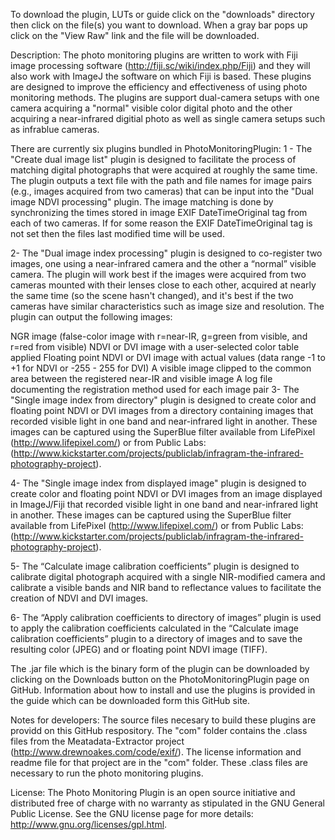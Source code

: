 To download the plugin, LUTs or guide click on the "downloads" directory then click on the file(s) you want to download. When a gray bar
pops up click on the "View Raw" link and the file will be downloaded.

Description: The photo monitoring plugins are written to work with Fiji image processing software (http://fiji.sc/wiki/index.php/Fiji) and they will also work with ImageJ the software on which Fiji is based. These plugins are designed to improve the efficiency and effectiveness of using photo monitoring methods. The plugins are support dual-camera setups with one camera acquiring a "normal" visible color digital photo and the other acquiring a near-infrared digitial photo as well as single camera setups such as infrablue cameras.

There are currently six plugins bundled in PhotoMonitoringPlugin: 1 - The "Create dual image list" plugin is designed to facilitate the process of matching digital photographs that were acquired at roughly the same time. The plugin outputs a text file with the path and file names for image pairs (e.g., images acquired from two cameras) that can be input into the "Dual image NDVI processing" plugin. The image matching is done by synchronizing the times stored in image EXIF DateTimeOriginal tag from each of two cameras. If for some reason the EXIF DateTimeOriginal tag is not set then the files last modified time will be used.

2- The "Dual image index processing" plugin is designed to co-register two images, one using a near-infrared camera and the other a “normal” visible camera. The plugin will work best if the images were acquired from two cameras mounted with their lenses close to each other, acquired at nearly the same time (so the scene hasn't changed), and it's best if the two cameras have similar characteristics such as image size and resolution. The plugin can output the following images:

NGR image (false-color image with r=near-IR, g=green from visible, and r=red from visible)
NDVI or DVI image with a user-selected color table applied
Floating point NDVI or DVI image with actual values (data range -1 to +1 for NDVI or -255 - 255 for DVI)
A visible image clipped to the common area between the registered near-IR and visible image
A log file documenting the registration method used for each image pair
3- The "Single image index from directory" plugin is designed to create color and floating point NDVI or DVI images from a directory containing images that recorded visible light in one band and near-infrared light in another. These images can be captured using the SuperBlue filter available from LifePixel (http://www.lifepixel.com/) or from Public Labs: (http://www.kickstarter.com/projects/publiclab/infragram-the-infrared-photography-project).

4- The "Single image index from displayed image" plugin is designed to create color and floating point NDVI or DVI images from an image displayed in ImageJ/Fiji that recorded visible light in one band and near-infrared light in another. These images can be captured using the SuperBlue filter available from LifePixel (http://www.lifepixel.com/) or from Public Labs: (http://www.kickstarter.com/projects/publiclab/infragram-the-infrared-photography-project).

5- The “Calculate image calibration coefficients” plugin is designed to calibrate digital photograph acquired with a single NIR-modified camera and calibrate a visible bands and  NIR band to reflectance values to facilitate the creation of NDVI and DVI images.

6- The “Apply calibration coefficients to directory of images” plugin is used to apply the calibration coefficients calculated in the  “Calculate image calibration coefficients” plugin to a directory of images and to save the resulting color (JPEG) and or floating point NDVI image (TIFF). 

The .jar file which is the binary form of the plugin can be downloaded by clicking on the Downloads button on the PhotoMonitoringPlugin page on GitHub. Information about how to install and use the plugins is provided in the guide which can be downloaded form this GitHub site.

Notes for developers: The source files necesary to build these plugins are providd on this GitHub respository. The "com" folder contains the .class files from the Meatadata-Extractor project (http://www.drewnoakes.com/code/exif/). The license information and readme file for that project are in the "com" folder. These .class files are necessary to run the photo monitoring plugins.

License: The Photo Monitoring Plugin is an open source initiative and distributed free of charge with no warranty as stipulated in the GNU General Public License. See the GNU license page for more details: http://www.gnu.org/licenses/gpl.html.
